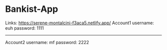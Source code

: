 # Bankist-App
Links: https://serene-montalcini-f3aca5.netlify.app/
Account1
username: euh
password: 1111

-----

Account2
username: mf
password: 2222
